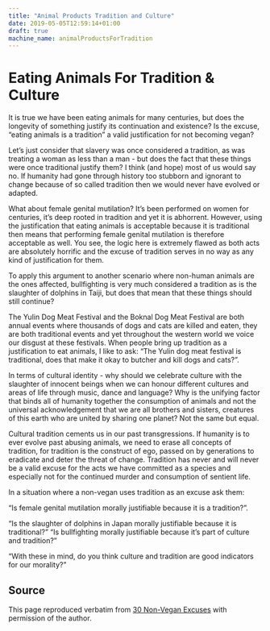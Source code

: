 ```yaml
---
title: "Animal Products Tradition and Culture"
date: 2019-05-05T12:59:14+01:00
draft: true
machine_name: animalProductsForTradition
---
```


# Eating Animals For Tradition & Culture

It is true we have been eating animals for many centuries, but does the longevity of something justify its continuation and existence? Is the excuse, “eating animals is a tradition” a valid justification for not becoming vegan?

Let’s just consider that slavery was once considered a tradition, as was treating a woman as less than a man - but does the fact that these things were once traditional justify them? I think (and hope) most of us would say no. If humanity had gone through history too stubborn and ignorant to change because of so called tradition then we would never have evolved or adapted.

What about female genital mutilation? It’s been performed on women for centuries, it’s deep rooted in tradition and yet it is abhorrent. However, using the justification that eating animals is acceptable because it is traditional then means that performing female genital mutilation is therefore acceptable as well. You see, the logic here is extremely flawed as both acts are absolutely horrific and the excuse of tradition serves in no way as any kind of justification for them.

To apply this argument to another scenario where non-human animals are the ones affected, bullfighting is very much considered a tradition as is the slaughter of dolphins in Taiji, but does that mean that these things should still continue?

The Yulin Dog Meat Festival and the Boknal Dog Meat Festival are both annual events where thousands of dogs and cats are killed and eaten, they are both traditional events and yet throughout the western world we voice our disgust at these festivals. When people bring up tradition as a justification to eat animals, I like to ask: “The Yulin dog meat festival is traditional, does that make it okay to butcher and kill dogs and cats?”.

In terms of cultural identity - why should we celebrate culture with the slaughter of innocent beings when we can honour different cultures and areas of life through music, dance and language? Why is the unifying factor that binds all of humanity together the consumption of animals and not the universal acknowledgement that we are all brothers and sisters, creatures of this earth who are united by sharing one planet? Not the same but equal.

Cultural tradition cements us in our past transgressions. If humanity is to ever evolve past abusing animals, we need to erase all concepts of tradition, for tradition is the construct of ego, passed on by generations to eradicate and deter the threat of change. Tradition has never and will never be a valid excuse for the acts we have committed as a species and especially not for the continued murder and consumption of sentient life.

In a situation where a non-vegan uses tradition as an excuse ask them:

“Is female genital mutilation morally justifiable because it is a tradition?”.

“Is the slaughter of dolphins in Japan morally justifiable because it is traditional?” “Is bullfighting morally justifiable because it’s part of culture and tradition?”

“With these in mind, do you think culture and tradition are good indicators for our morality?”

## Source

This page reproduced verbatim from [30 Non-Vegan Excuses](https://earthlinged.org/ebook) with permission of the author.
